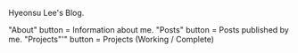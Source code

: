 Hyeonsu Lee's Blog.

"About" button = Information about me.
"Posts" button = Posts published by me.
"Projects"'" button = Projects (Working / Complete)
